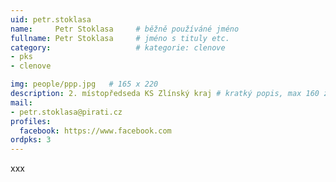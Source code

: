```yaml
---
uid: petr.stoklasa
name:     Petr Stoklasa  	# běžně používáné jméno
fullname: Petr Stoklasa  	# jméno s tituly etc.
category:                   # kategorie: clenove
- pks
- clenove

img: people/ppp.jpg   # 165 x 220
description: 2. místopředseda KS Zlínský kraj # kratký popis, max 160 znaků
mail:
- petr.stoklasa@pirati.cz
profiles:
  facebook: https://www.facebook.com
ordpks: 3
---
```


xxx
